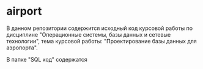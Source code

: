 airport
=======

В данном репозитории содержится исходный код курсовой работы по дисциплине "Операционные системы, базы данных и сетевые технологии", тема курсовой работы: "Проектирование базы данных для аэропорта".

В папке "SQL код" содержатся 
